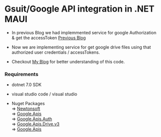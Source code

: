 # Gsuit/Google API integration in .NET MAUI

- In previous Blog we had implemmented service for google Authorization & get the accessToken
  [Previous Blog](https://dev.to/jaymalli_programmer/google-oauth-20-authorization-service-implementation-in-net-maui-okl)

- Now we are implementing service for get google drive files using that authorized user credentials / accessTokens.

- Checkout [My Blog](https://dev.to/jaymalli_programmer/gsuitgoogle-api-integration-in-net-maui-3kch) for better understanding of this code.

### Requirements

- dotnet 7.0 SDK
- visual studio code / visual studio

- Nuget Packages <br/>
  => [Newtonsoft](https://www.nuget.org/packages/Newtonsoft.Json) <br/>
  => [Google.Apis](https://www.nuget.org/packages/Google.Apis) <br/>
  => [Google.Apis.Auth](https://www.nuget.org/packages/Google.Apis.Auth) <br/>
  => [Google.Apis.Drive.v3](https://www.nuget.org/packages/Google.Apis.Drive.v3) <br/>
  => [Google.Apis](https://www.nuget.org/packages/Google.Apis) <br/>
